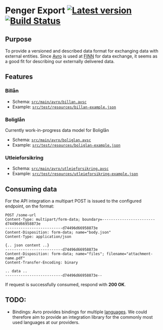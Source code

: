 # Penger Export [![Latest version](https://index.scala-lang.org/pengerno/penger-export/export/latest.svg?color=green)](https://index.scala-lang.org/pengerno/penger-export/export/) [![Build Status](https://travis-ci.org/pengerno/penger-export.svg?branch=master)](https://travis-ci.org/pengerno/penger-export)

## Purpose

To provide a versioned and described data format for exchanging data with external entities. Since [Avro](https://avro.apache.org/docs/current/) is used at [FINN](https://www.finn.no) for data exchange, it seems as a good fit for describing our externally delivered data.

## Features

### Billån

* Schema: [`src/main/avro/billan.avsc`](src/main/avro/billan.avsc)
* Example: [`src/test/resources/billan-example.json`](src/test/resources/billan-example.json)

### Boliglån

Currently work-in-progress data model for Boliglån

* Schema: [`src/main/avro/boliglan.avsc`](src/main/avro/boliglan.avsc)
* Example: [`src/test/resources/boliglan-example.json`](src/test/resources/boliglan-example.json)

### Utleieforsikring

* Schema: [`src/main/avro/utleieforsikring.avsc`](src/main/avro/utleieforsikring.avsc)
* Example: [`src/test/resources/utleieforsikring-example.json`](src/test/resources/utleieforsikring-example.json)

## Consuming data

For the API integration a multipart POST is issued to the configured endpoint, on the format:

```
POST /some-url
Content-Type: multipart/form-data; boundary=------------------------d74496d66958873e
--------------------------d74496d66958873e
Content-Disposition: form-data; name="body.json"
Content-Type: application/json

{.. json content ..}
--------------------------d74496d66958873e
Content-Disposition: form-data; name="files"; filename="attachment-name.pdf"
Content-Transfer-Encoding: binary

.. data ..
--------------------------d74496d66958873e--
```
If request is successfully consumed, respond with **200 OK**.

## TODO:

* Bindings: Avro provides bindings for multiple [languages](https://github.com/apache/avro/tree/master/lang). We could therefore aim to provide an integration library for the commonly most used languages at our providers.
